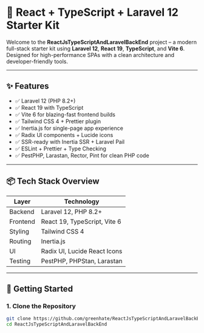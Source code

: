 # 🚀 React + TypeScript + Laravel 12 Starter Kit

Welcome to the **ReactJsTypeScriptAndLaravelBackEnd** project – a modern full-stack starter kit using **Laravel 12**, **React 19**, **TypeScript**, and **Vite 6**. Designed for high-performance SPAs with a clean architecture and developer-friendly tools.

---

## ✨ Features

- ✅ Laravel 12 (PHP 8.2+)
- ✅ React 19 with TypeScript
- ✅ Vite 6 for blazing-fast frontend builds
- ✅ Tailwind CSS 4 + Prettier plugin
- ✅ Inertia.js for single-page app experience
- ✅ Radix UI components + Lucide icons
- ✅ SSR-ready with Inertia SSR + Laravel Pail
- ✅ ESLint + Prettier + Type Checking
- ✅ PestPHP, Larastan, Rector, Pint for clean PHP code

---

## 📦 Tech Stack Overview

| Layer        | Technology                     |
|--------------|--------------------------------|
| Backend      | Laravel 12, PHP 8.2+           |
| Frontend     | React 19, TypeScript, Vite 6   |
| Styling      | Tailwind CSS 4                 |
| Routing      | Inertia.js                     |
| UI           | Radix UI, Lucide React Icons   |
| Testing      | PestPHP, PHPStan, Larastan     |

---

## 🚀 Getting Started

### 1. Clone the Repository

```bash
git clone https://github.com/greenhate/ReactJsTypeScriptAndLaravelBackEnd.git
cd ReactJsTypeScriptAndLaravelBackEnd
